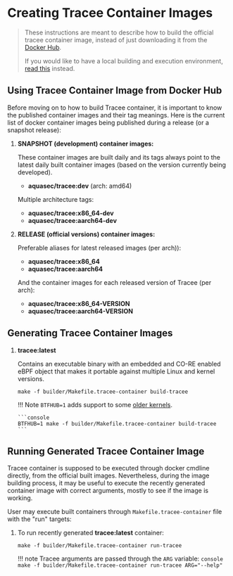 # Creating Tracee Container Images

> These instructions are meant to describe how to build the official tracee
> container image, instead of just downloading it from the
> [Docker Hub](https://hub.docker.com/r/aquasec/tracee).
>
> If you would like to have a local building and execution environment,
> [read this](./environment.md) instead.

## Using Tracee Container Image from Docker Hub

Before moving on to how to build Tracee container, it is important to know the
published container images and their tag meanings. Here is the current list of
docker container images being published during a release (or a snapshot
release):

1. **SNAPSHOT (development) container images:**

   These container images are built daily and its tags always point to the
   latest daily built container images (based on the version currently being
   developed).

   - **aquasec/tracee:dev** (arch: amd64)

   Multiple architecture tags:

   - **aquasec/tracee:x86_64-dev**
   - **aquasec/tracee:aarch64-dev**

2. **RELEASE (official versions) container images:**

   Preferable aliases for latest released images (per arch)):

   - **aquasec/tracee:x86_64**
   - **aquasec/tracee:aarch64**

   And the container images for each released version of Tracee (per arch):

   - **aquasec/tracee:x86_64-VERSION**
   - **aquasec/tracee:aarch64-VERSION**

## Generating Tracee Container Images

1.  **tracee:latest**

    Contains an executable binary with an embedded and CO-RE enabled eBPF object
    that makes it portable against multiple Linux and kernel versions.

    ```console
    make -f builder/Makefile.tracee-container build-tracee
    ```

    !!! Note
    `BTFHUB=1` adds support to some [older kernels](https://github.com/nextlinux/btfhub/blob/main/docs/supported-distros.md).

        ```console
        BTFHUB=1 make -f builder/Makefile.tracee-container build-tracee
        ```

## Running Generated Tracee Container Image

Tracee container is supposed to be executed through docker cmdline directly,
from the official built images. Nevertheless, during the image building process,
it may be useful to execute the recently generated container image with correct
arguments, mostly to see if the image is working.

User may execute built containers through `Makefile.tracee-container` file with
the "run" targets:

1. To run recently generated **tracee:latest** container:

   ```console
   make -f builder/Makefile.tracee-container run-tracee
   ```

   !!! note
   Tracee arguments are passed through the `ARG` variable:
   `console
    make -f builder/Makefile.tracee-container run-tracee ARG="--help"
    `
